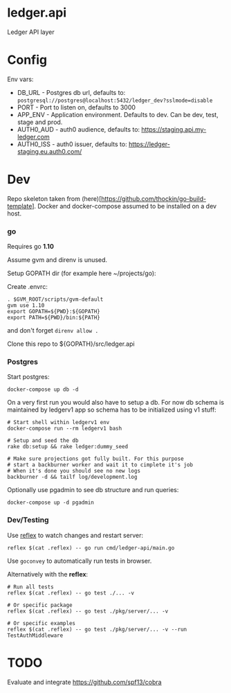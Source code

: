 # ledger.api
Ledger API layer

# Config

Env vars:

* DB_URL - Postgres db url, defaults to: `postgresql://postgres@localhost:5432/ledger_dev?sslmode=disable`
* PORT - Port to listen on, defaults to 3000
* APP_ENV - Application environment. Defaults to dev. Can be dev, test, stage and prod.
* AUTH0_AUD - auth0 audience, defaults to: https://staging.api.my-ledger.com
* AUTH0_ISS - auth0 issuer, defaults to: https://ledger-staging.eu.auth0.com/

# Dev

Repo skeleton taken from (here)[https://github.com/thockin/go-build-template].
Docker and docker-compose assumed to be installed on a dev host.

### go

Requires go **1.10**

Assume gvm and direnv is unused.

Setup GOPATH dir (for example here ~/projects/go):

Create .envrc:
```
. $GVM_ROOT/scripts/gvm-default
gvm use 1.10
export GOPATH=${PWD}:${GOPATH}
export PATH=${PWD}/bin:${PATH}
```
and don't forget `direnv allow .`

Clone this repo to ${GOPATH}/src/ledger.api

### Postgres

Start postgres:

```
docker-compose up db -d
```

On a very first run you would also have to setup a db.
For now db schema is maintained by ledgerv1 app so schema has to be 
initialized using v1 stuff:

```
# Start shell within ledgerv1 env
docker-compose run --rm ledgerv1 bash

# Setup and seed the db
rake db:setup && rake ledger:dummy_seed

# Make sure projections got fully built. For this purpose
# start a backburner worker and wait it to cimplete it's job
# When it's done you should see no new logs
backburner -d && tailf log/development.log
```

Optionally use pgadmin to see db structure and run queries:

`docker-compose up -d pgadmin`

### Dev/Testing

Use [reflex](https://github.com/cespare/reflex) to watch changes and restart server:

```
reflex $(cat .reflex) -- go run cmd/ledger-api/main.go
```

Use `goconvey` to automatically run tests in browser.

Alternatively with the **reflex**:

```
# Run all tests
reflex $(cat .reflex) -- go test ./... -v

# Or specific package
reflex $(cat .reflex) -- go test ./pkg/server/... -v

# Or specific examples
reflex $(cat .reflex) -- go test ./pkg/server/... -v --run TestAuthMiddleware
```

# TODO

Evaluate and integrate https://github.com/spf13/cobra